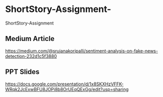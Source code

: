 # ShortStory-Assignment-
ShortStory-Assignment 


## Medium Article
https://medium.com/@srujanakoripalli/sentiment-analysis-on-fake-news-detection-232d1c5f3880

## PPT Slides
https://docs.google.com/presentation/d/1x8SKXHzVFFK-WRqk2JcExwBFU8JOPi8b8OrUEqQExGg/edit?usp=sharing


